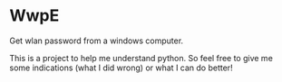 # WwpE
Get wlan password from a windows computer.

This is a project to help me understand python.
So feel free to give me some indications (what I did wrong) or what I can do better!
